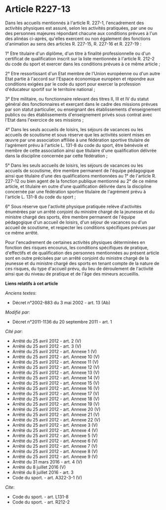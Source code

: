 # Article R227-13

Dans les accueils mentionnés à l'article R. 227-1, l'encadrement des activités physiques est assuré, selon les activités
pratiquées, par une ou des personnes majeures répondant chacune aux conditions prévues à l'un des alinéas ci-après, qu'elles
exercent ou non également des fonctions d'animation au sens des articles R. 227-15, R. 227-16 et R. 227-19 : 

1° Etre titulaire d'un diplôme, d'un titre à finalité professionnelle ou d'un certificat de qualification inscrit sur la
liste mentionnée à l'article R. 212-2 du code du sport et exercer dans les conditions prévues à ce même article ; 

2° Etre ressortissant d'un Etat membre de l'Union européenne ou d'un autre Etat partie à l'accord sur l'Espace économique
européen et répondre aux conditions exigées par le code du sport pour exercer la profession d'éducateur sportif sur le
territoire national ; 

3° Etre militaire, ou fonctionnaire relevant des titres II, III et IV du statut général des fonctionnaires et exerçant dans
le cadre des missions prévues par son statut particulier, ou enseignant des établissements d'enseignement publics ou des
établissements d'enseignement privés sous contrat avec l'Etat dans l'exercice de ses missions ; 

4° Dans les seuls accueils de loisirs, les séjours de vacances ou les accueils de scoutisme et sous réserve que les activités
soient mises en œuvre par une association affiliée à une fédération sportive titulaire de l'agrément prévu à l'article L.
131-8 du code du sport, être bénévole et membre de cette association ainsi que titulaire d'une qualification délivrée dans la
discipline concernée par cette fédération ; 

5° Dans les seuls accueils de loisirs, les séjours de vacances ou les accueils de scoutisme, être membre permanent de
l'équipe pédagogique ainsi que titulaire d'une des qualifications mentionnées au 1° de l'article R. 227-12 ou bien agent de
la fonction publique mentionné au 2° de ce même article, et titulaire en outre d'une qualification délivrée dans la
discipline concernée par une fédération sportive titulaire de l'agrément prévu à l'article L. 131-8 du code du sport ; 

6° Sous réserve que l'activité physique pratiquée relève d'activités énumérées par un arrêté conjoint du ministre chargé de
la jeunesse et du ministre chargé des sports, être membre permanent de l'équipe pédagogique d'un accueil de loisirs, d'un
séjour de vacances ou d'un accueil de scoutisme, et respecter les conditions spécifiques prévues par ce même arrêté. 

Pour l'encadrement de certaines activités physiques déterminées en fonction des risques encourus, les conditions spécifiques
de pratique, d'effectifs et de qualification des personnes mentionnées au présent article sont en outre précisées par un
arrêté conjoint du ministre chargé de la jeunesse et du ministre chargé des sports en tenant compte de la nature de ces
risques, du type d'accueil prévu, du lieu de déroulement de l'activité ainsi que du niveau de pratique et de l'âge des
mineurs accueillis.

**Liens relatifs à cet article**

_Anciens textes_:

  - Décret n°2002-883 du 3 mai 2002 - art. 13 (Ab)

_Modifié par_:

  - Décret n°2011-1136 du 20 septembre 2011 - art. 1

_Cité par_:

  - Arrêté du 25 avril 2012 - art. 2 (V)
  - Arrêté du 25 avril 2012 - art. 3 (V)
  - Arrêté du 25 avril 2012 - art. Annexe 1 (V)
  - Arrêté du 25 avril 2012 - art. Annexe 10 (V)
  - Arrêté du 25 avril 2012 - art. Annexe 11 (V)
  - Arrêté du 25 avril 2012 - art. Annexe 12 (V)
  - Arrêté du 25 avril 2012 - art. Annexe 13 (V)
  - Arrêté du 25 avril 2012 - art. Annexe 14 (V)
  - Arrêté du 25 avril 2012 - art. Annexe 15 (V)
  - Arrêté du 25 avril 2012 - art. Annexe 16 (V)
  - Arrêté du 25 avril 2012 - art. Annexe 17 (V)
  - Arrêté du 25 avril 2012 - art. Annexe 18 (V)
  - Arrêté du 25 avril 2012 - art. Annexe 19 (V)
  - Arrêté du 25 avril 2012 - art. Annexe 20 (V)
  - Arrêté du 25 avril 2012 - art. Annexe 21 (V)
  - Arrêté du 25 avril 2012 - art. Annexe 22 (V)
  - Arrêté du 25 avril 2012 - art. Annexe 3 (V)
  - Arrêté du 25 avril 2012 - art. Annexe 4 (V)
  - Arrêté du 25 avril 2012 - art. Annexe 5 (V)
  - Arrêté du 25 avril 2012 - art. Annexe 6 (V)
  - Arrêté du 25 avril 2012 - art. Annexe 7 (V)
  - Arrêté du 25 avril 2012 - art. Annexe 8 (V)
  - Arrêté du 25 avril 2012 - art. Annexe 9 (V)
  - Arrêté du 31 mars 2016 - art. 4 (V)
  - Arrêté du 8 juillet 2016 (V)
  - Arrêté du 8 juillet 2016 - art. 3
  - Code du sport. - art. A322-3-1 (V)

_Cite_:

  - Code du sport. - art. L131-8
  - Code du sport. - art. R212-2
